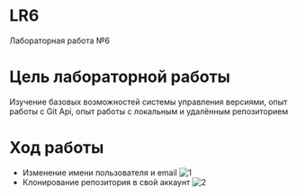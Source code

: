 # LR6
Лабораторная работа №6

# Цель лабораторной работы
Изучение базовых возможностей системы управления версиями, опыт работы с Git Api, опыт работы с локальным и удалённым репозиторием


# Ход работы
* Изменение имени пользователя и email
![1](https://user-images.githubusercontent.com/117516272/202869926-1494fe59-6a8d-40cc-8d2a-e5cbf29e617c.png)
* Клонирование репозитория в свой аккаунт
![2](https://user-images.githubusercontent.com/117516272/202869947-2997867e-f5c5-4895-93e5-fd251413940d.png)
